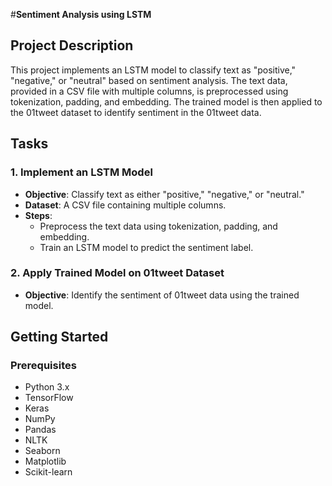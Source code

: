 #**Sentiment Analysis using LSTM**

## Project Description

This project implements an LSTM model to classify text as "positive," "negative," or "neutral" based on sentiment analysis. The text data, provided in a CSV file with multiple columns, is preprocessed using tokenization, padding, and embedding. The trained model is then applied to the 01tweet dataset to identify sentiment in the 01tweet data.

## Tasks

### 1. Implement an LSTM Model

- **Objective**: Classify text as either "positive," "negative," or "neutral."
- **Dataset**: A CSV file containing multiple columns.
- **Steps**:
  - Preprocess the text data using tokenization, padding, and embedding.
  - Train an LSTM model to predict the sentiment label.

### 2. Apply Trained Model on 01tweet Dataset

- **Objective**: Identify the sentiment of 01tweet data using the trained model.

## Getting Started

### Prerequisites

- Python 3.x
- TensorFlow
- Keras
- NumPy
- Pandas
- NLTK
- Seaborn
- Matplotlib
- Scikit-learn
